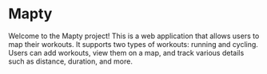 # Mapty
Welcome to the Mapty project! This is a web application that allows users to map their workouts. It supports two types of workouts: running and cycling. Users can add workouts, view them on a map, and track various details such as distance, duration, and more.
